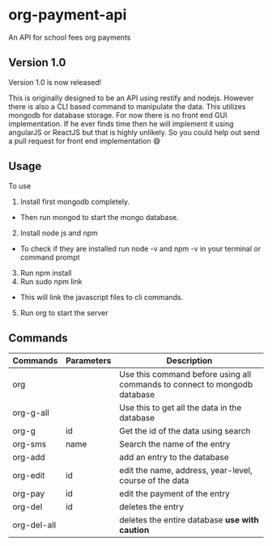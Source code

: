 # org-payment-api
An API for school fees org payments

## Version 1.0

Version 1.0 is now released!

This is originally designed to be an API using restify and nodejs. However there is also a CLI based command to manipulate the data. This utilizes mongodb for database storage. For now there is no front end GUI implementation. If he ever finds time then he will implement it using angularJS or ReactJS but that is highly unlikely. So you could help out send a pull request for front end implementation :smile:

## Usage

To use

1. Install first mongodb completely.
* Then run mongod to start the mongo database.
2. Install node js and npm
* To check if they are installed run node -v and npm -v in your terminal or command prompt
3. Run npm install
4. Run sudo npm link
* This will link the javascript files to cli commands.
5. Run org to start the server

## Commands

| Commands | Parameters | Description |
|----------|-----|-------------|
| org |  | Use this command before using all commands to connect to mongodb database |
| org-g-all | | Use this to get all the data in the database |
| org-g | id | Get the id of the data using search |
| org-sms | name | Search the name of the entry |
| org-add | | add an entry to the database |
| org-edit| id | edit the name, address, year-level, course of the data |
| org-pay | id | edit the payment of the entry |
| org-del | id | deletes the entry |
| org-del-all | | deletes the entire database **use with caution**|
